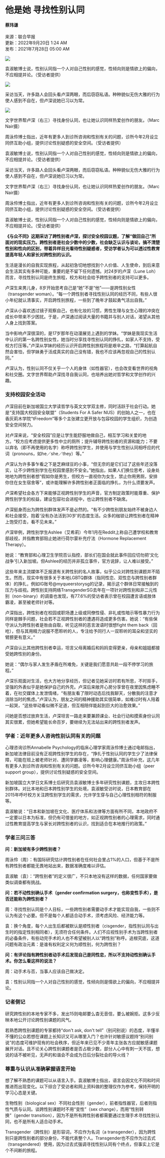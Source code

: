 # 他是她 寻找性别认同

#### 蔡玮谦

来源：联合早报  
更新：2022年9月20日 1:24 AM  
发布：2021年7月28日 05:00 AM

![](https://static.zaobao.com.sg/s3fs-public/styles/article_large_full/public/2021-07/3_3.jpg?VersionId=4P._FKu5Itb.9SMkm00ZiWCukR2q0dwx&itok=qp-VHC7H)

袁淑敏博士说，性别认同指一个人对自己性别的感觉，性倾向则是情欲上的偏向，不应相提并论。（受访者提供）

![](https://static.zaobao.com.sg/s3fs-public/styles/article_large_full/public/2021-07/ZB_0331_CJ_doc7eoko6i3ppzcdlaufyi_01150617_teowy_0.jpg?VersionId=x4VGpytWBc3Wq85bslyd78UDjM9LAuX.&itok=l9wSmsmA)

采访当天，许多路人会回头看卢深两眼，而后窃窃私语。种种貌似无伤大雅的行为使人感到不自在，但卢深说她已习以为常。

![](https://static.zaobao.com.sg/s3fs-public/styles/article_large_full/public/2021-07/2_10.jpg?VersionId=eqXbmvSnXG1iVu4RHvDZfj1AOgReZNjo&itok=5w1o7GI1)

文字世界帮卢深（右三）寻找身份认同，也让她认识同样热爱创作的朋友。（Marc Nair摄）

周泳伶博士指出，近年有更多人到诊所咨询和性别有关的问题，诊所今年2月设立同侪互助小组，提供讨论性别疑惑的安全空间。（受访者提供）

袁淑敏博士说，性别认同指一个人对自己性别的感觉，性倾向则是情欲上的偏向，不应相提并论。（受访者提供）

采访当天，许多路人会回头看卢深两眼，而后窃窃私语。种种貌似无伤大雅的行为使人感到不自在，但卢深说她已习以为常。

文字世界帮卢深（右三）寻找身份认同，也让她认识同样热爱创作的朋友。（Marc Nair摄）

周泳伶博士指出，近年有更多人到诊所咨询和性别有关的问题，诊所今年2月设立同侪互助小组，提供讨论性别疑惑的安全空间。（受访者提供）

袁淑敏博士说，性别认同指一个人对自己性别的感觉，性倾向则是情欲上的偏向，不应相提并论。（受访者提供）

**《与众不同》这期采访了跨性别者卢深，探讨安全校园议题，了解“做回自己”所面对的现实压力。跨性别者是社会少数中的少数，社会缺乏认识与谈论，搞不清楚性别和性向的区别，带着异样目光看待性别疑惑者，受访学者认为可以透过性教育提高年轻人和家长对跨性别的认识。**

生活是漫长的自我实现旅程，从起初急切地想找到个人价值、人生使命，到后来意会生活其实有多种可能，重要的是不留下任何遗憾。对24岁的卢深（Lune Loh）而言，寻找性别认同是终生旅程，校方和社会给予跨性别者的支持可以更多。

卢深生来男儿身，8岁开始思考自己是“她”不是“他”——是跨性别女性（transgender woman）。“每一个跨性别者寻找性别认同的经历不同，有些人很小年纪就认清事实，开启跨性别旅程，一些到了晚年才鼓起勇气活出自我。”

卢深从小喜欢透过镜子观察自己，也有化妆的习惯，男性生理与女生心理的冲突在成长中带来不少困扰。于是，卢深通过阅读大量的书籍并与别人对话，渴望从其他人身上找到答案。

当中影响卢深很深的，是17岁那年在动漫展览上遇到的学妹。“学妹是我现实生活中认识的第一名跨性别女性，她当时分享找寻性别认同的挣扎，如家人不支持，受校方打压等。”卢深从学妹的经历认识开启跨性别旅程将是艰辛之路，“打算起航自然会害怕，但学妹勇于活成真实的自己没有错，我也不应该再忽视自己的性别认同。”

卢深认为，性别认同不仅关乎一个人的身体（如性器官），也会改变看世界的视角和社交圈。文字世界帮助卢深找寻自我认同，也培养出她对哲学和文学创作的兴趣。

### 支持校园安全活动

卢深目前在新加坡国立大学读哲学与英文文学双主修，同时活跃于社会行动。她是“支持国大校园安全联盟”（Students For A Safer NUS）的创始人之一，也在香灰莉木学院“tFreedom”等多个主张建立更开放与包容校园的学生组织，为创造安全空间努力。

对卢深来说，“安全校园”应是让学生能舒服地做自己，相互学习和关爱的地方。“校方应考虑提供更多性中立的厕所；提升辅导跨性别者的资源和能力；不要以弃名（即不再使用的名字）称呼跨性别学生，并使用与学生性别认同相呼应的代词（pronouns，如he／she／they）等。”

卢深认为许多事乍看之下是芝麻绿豆的小事，“但无奈的是它们过了这些年还没落实，让不少跨性别学生在校园里感到不安全。”她指出，如果人们换位思考，设身处地地为跨性别者想“假如你是男生，但校方一直视你为女生，禁止你用男厕，安排你住在女生宿舍等”，或许能理解许多跨性别者正面临的挣扎，为什么须要发声。

卢深希望社会各方下来能够正视跨性别学生的声音，官方制定政策时能尊重、保护跨性别学生的权益，建设包容社会进程中，也让跨性别者不缺席。

卢深挺身而出为跨性别群体发声不是必然的。“有不少跨性别朋友始终不被身边人和社会接受，抱着‘没有办法活到30岁’的态度生活。众多的枷锁让跨性别者在精神上饱受打击，看不见未来。”

卢深举例，跨性别学生Ashlee（艾希莉）今年1月在Reddit上称自己遭学校和教育部歧视，并指教育部阻止她进行荷尔蒙补充疗法（Hormone Replacement Therapy）。

她说：“教育部和心理卫生学院否认指控，部长们在国会就此事件回应切勿把‘文化战争’引入新加坡。但Ashlee的经历并非孤立事件，官方说辞，让人难以接受。”

这些年来主流媒体不乏报道有关跨性别的名人故事，似乎公众对跨性别课题并不陌生。然而，现实中有很多关于本地LGBTQ群体（指同性恋、双性恋与跨性别者群体）的挣扎，例如IG账号@myqueerstorysg的记录，揭示这个群体日常接触到的压力与歧视。跨性别支持网络TransgenderSG去年在一项针对跨性别和非二元性别（non-binary）的调查也发现，有77.6%的受访者表示曾在校园遭言语或肢体霸凌，甚至被老师针对等。

卢深指出，跨性别者在校园或职场遭上级或同僚性侵、非礼或性暗示等性暴力行为同样是棘手问题，社会若不正视跨性别者的遭遇将造成更多伤害。她说：“有些保守派认为跨性别者是咎由自取，听见这样的恶言泼语时很想fight them back（回呛），但与其用精力说服不愿聆听的人，专注给予同行人一双聆听的耳朵和坚实的臂膀更有意义。”

卢深自认比其他跨性别者幸运，坦言父母离婚后和妈妈变得更亲，母亲和姐姐都接受她跨性别的身份。

她说：“偶尔与家人发生矛盾在所难免，关键是我们愿意共赴一段不停学习的旅程。”

卢深乐观面对生活，也大方地分享经历，但记者见她采访时若有所思，不时抠手，坚强的外表似乎是她保护自己的外壳。卢深后来敞开心房分享曾在夜里因焦虑睡不着，在社交媒体上发泄情绪，“有朋友看了限时动态后找我聊天，分散我的注意才消除当时的焦虑。”卢深认为，朋友之间的精神援助其实很简单，如难过时有人陪着一起哭，“这些举动看似微不足道，但互相陪伴能起到巨大的治愈效果。”

问她是否想过放弃生活，卢深坦言一路走来要兼顾课业、社会行动和摸索身份认同其实很累，但她希望能长命百岁，要继续为无法站出来的跨性别者发声。

### 学者：近年更多人咨询性别认同有关的问题

心理咨询诊所Annabelle Psychology的临床心理学家周泳伶博士通过电邮指出，新加坡法律目前没有正视跨性别学生的存在，“挣扎于性别认同的学生少了法律保障，可能在班上被老师针对、遭同学霸凌等，影响心理健康。”周泳伶补充，这几年有更多人到诊所咨询和性别有关的问题。诊所今年2月设立同侪互助小组（peer support group），提供讨论性别疑惑的安全空间。

新加坡国立大学日文系博士后研究员袁淑敏博士多年研究性别课题，主攻日本跨性别群体。对比本地和日本跨性别学生的处境，袁淑敏受访时说，日本教育部在2015年呼吁校方关注跨性别学生的需求，允许学生穿与自己心理性别相符的制服等。

袁淑敏说：“日本和新加坡在文化、医疗体系和法律等方面有所不同，本地政府不一定要以日本为标准，但仍有可借鉴的地方，如正视跨性别者的心理需求，同时通过性教育提高学生与家长对跨性别者的认识，找到适合在本地推行的政策。”

### 学者三问三答

**问：新加坡有多少跨性别者？**

周泳伶（周）：有国际研究估计跨性别者在任何社会里占1%的人口，但基于不是所有跨性别者都能无畏地站出来，数据准确度难以评估。

袁淑敏（袁）：“跨性别者”的定义很广，不只本地没有这样的数据，任何国家要做类似调查都有挑战。

**问：若不动性别确认手术（gender confirmation surgery，也称变性手术），是否还能称为跨性别者？**

周：寻找性别认同是个人目标，一些跨性别者需要动手术才能实现自我，一些则不认为有这个必要。但不是每个人都适合动手术，须考虑风险、经济能力等。

袁：换个角度，每个人出生后都被默认是顺性别者（cisgender，指性别认同与出生时的指定性别相同者），无须符合任何条件。人们不应视性别手术为当跨性别者的必备条件，有些动完手术的人也不希望被别人以“跨性别”称呼。追根究底，这道问题有政治元素：是谁有权利定义何为顺性别，何为跨性别？

**问：有评论指有跨性别者动手术后发现自己是同性恋，所以不支持动性别确认手术。你怎么看这样的说法？**

周：动手术与否，当事人应该自己做决定。

袁：性别认同指一个人对自己性别的感觉，性倾向则是情欲上的偏向，不应相提并论。

### 记者侧记

研究跨性别的本地专家不多，发出15则电邮要么杳无音信，要么被婉拒。这多少反映本地公开讨论跨性别课题的风气。

若熟悉跨性别课题的专家都持“don't ask, don't tell”（别问别说）的态度，半懂半不懂的公众若想在课题上长知识又可从哪里入门？也许针对敏感议题持“别问别说”的态度可维护现有的社会秩序，但近年来已见不少青年主张各方应就敏感课题展开对话。且不论关心跨性别课题者是否占极少数，部分人心中有刺一天不拔，想说的话不被听见，无声的和谐会不会成为日后分裂社会的导火线？

### 尊重与认识从准确掌握语言开始

想了解不熟悉的课题可以从语言入手。袁淑敏博士指出，语言会因文化不同和时间推进而出现变化。以下综合了受访者和网上资料做的整理仅作为参考，保持开明的学习心态是关键。

生物性别（biological sex）不同社会性别（gender），前者指性器官，后者则指性气质与认同。谈跨性别课题时不用“变性”（sex change），而用“性别转换”（gender transition），因为不是所有跨性别者都需要通过生理手术寻找性别认同，也不是所有人适合动手术。

Transgender（跨性别）是形容词，不应作为名词（a transgender），因为跨性别只是跨性别者的部分身份，不能代表整个人。Transgender也不应作为过去式（transgendered）使用，因为过去式强调寻找性别认同有个终点，但事实上它是个不间断的旅程。